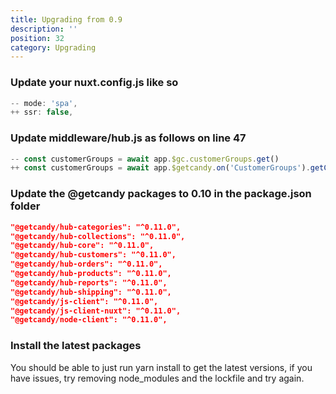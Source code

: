 ```yaml
---
title: Upgrading from 0.9
description: ''
position: 32
category: Upgrading
---
```


### Update your nuxt.config.js like so

```js
-- mode: 'spa',
++ ssr: false,
```

### Update middleware/hub.js as follows on line 47

```js
-- const customerGroups = await app.$gc.customerGroups.get()
++ const customerGroups = await app.$getcandy.on('CustomerGroups').getCustomerGroups()
```

### Update the @getcandy packages to 0.10 in the package.json folder

```json
"@getcandy/hub-categories": "^0.11.0",
"@getcandy/hub-collections": "^0.11.0",
"@getcandy/hub-core": "^0.11.0",
"@getcandy/hub-customers": "^0.11.0",
"@getcandy/hub-orders": "^0.11.0",
"@getcandy/hub-products": "^0.11.0",
"@getcandy/hub-reports": "^0.11.0",
"@getcandy/hub-shipping": "^0.11.0",
"@getcandy/js-client": "^0.11.0",
"@getcandy/js-client-nuxt": "^0.11.0",
"@getcandy/node-client": "^0.11.0",
```

### Install the latest packages

You should be able to just run yarn install to get the latest versions, if you have issues, try removing node_modules and the lockfile and try again.